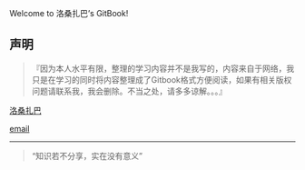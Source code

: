 Welcome to 洛桑扎巴’s GitBook!

## [](https://github.com/mba811/mac-dev/blob/master/book/addendum.md#声明)声明

> 『因为本人水平有限，整理的学习内容并不是我写的，内容来自于网络，我只是在学习的同时将内容整理成了Gitbook格式方便阅读，如果有相关版权问题请联系我，我会删除。不当之处，请多多谅解。。。』

[洛桑扎巴](http://site.11ten.net/)

[email](mailto:ztd811@gmail.com/)

* * *

> “知识若不分享，实在没有意义”

